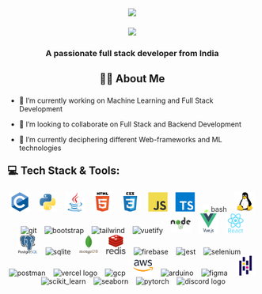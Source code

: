 <div align="center">
  <img  align="center" width="1000"src="https://user-images.githubusercontent.com/94922914/233506434-36031a8f-41f2-4c8d-9252-3624edfb0953.gif"/>

  ###

  <img width="1000" src="https://readme-typing-svg.herokuapp.com?font=JetBrains+Mono&weight=600&size=30&duration=3000&color=d2a8ff&width=535&lines=Hello+there%2C+I'm+Ketan+Saini++%F0%9F%91%8B;Let's+Connect!"/>
</div>

###

<h3 align="center">A passionate full stack developer from India</h3>

<h2 align="center">👩‍💻  About Me</h2>

###

<!-- <p align="left"> <img src="https://komarev.com/ghpvc/?username=ketan1406&label=Profile%20views&color=0e75b6&style=flat" alt="ketan1406" /> </p> -->

- 🔭 I’m currently working on Machine Learning and Full Stack Development

- 👯 I’m looking to collaborate on Full Stack and Backend Development

- 🌱 I’m currently deciphering different Web-frameworks and ML technologies 

###

<h2 style="display: inline;">💻 Tech Stack & Tools:</h2>

###

<div align="center" class="icon-container">

  <img src="https://raw.githubusercontent.com/devicons/devicon/master/icons/c/c-original.svg" alt="c" width="40px" height="40px"/>&nbsp;&nbsp;&nbsp;
  <img src="https://raw.githubusercontent.com/devicons/devicon/master/icons/python/python-original.svg" alt="python" width="40px" height="40px"/>&nbsp;&nbsp;&nbsp;
  <img src="https://raw.githubusercontent.com/devicons/devicon/master/icons/java/java-original.svg" alt="java" width="40px" height="40px"/>&nbsp;&nbsp;&nbsp;
  <img src="https://raw.githubusercontent.com/devicons/devicon/master/icons/html5/html5-original-wordmark.svg" alt="html5" width="40px" height="40px"/>&nbsp;&nbsp;&nbsp;
  <img src="https://raw.githubusercontent.com/devicons/devicon/master/icons/css3/css3-original-wordmark.svg" alt="css3" width="40px" height="40px"/>&nbsp;&nbsp;&nbsp;
  <img src="https://raw.githubusercontent.com/devicons/devicon/master/icons/javascript/javascript-original.svg" alt="javascript" width="40px" height="40px"/>&nbsp;&nbsp;&nbsp;
  <img src="https://raw.githubusercontent.com/devicons/devicon/master/icons/typescript/typescript-original.svg" alt="typescript" width="40px" height="40px"/>&nbsp;&nbsp;&nbsp;
  <img src="https://cdn.jsdelivr.net/gh/devicons/devicon/icons/bash/bash-original.svg" alt="bash" width="40px" height="40px" style="filter: brightness(2);"/>&nbsp;&nbsp;&nbsp;
  <img src="https://raw.githubusercontent.com/devicons/devicon/master/icons/linux/linux-original.svg" alt="linux" width="40px" height="40px"/>&nbsp;&nbsp;&nbsp;
  <img src="https://www.vectorlogo.zone/logos/git-scm/git-scm-icon.svg" alt="git" width="40px" height="40px"/>&nbsp;&nbsp;&nbsp;
  <img src="https://camo.githubusercontent.com/76d139c63b8817582a8948b587a2d66b8a5796dc0f7df13c58f1259e88e9226e/68747470733a2f2f63646e2e73696d706c6569636f6e732e6f72672f626f6f7473747261702f373935324233" alt="bootstrap" width="40px" height="40px"/>&nbsp;&nbsp;&nbsp;
  <img src="https://www.vectorlogo.zone/logos/tailwindcss/tailwindcss-icon.svg" alt="tailwind" width="40px" height="40px"/>&nbsp;&nbsp;&nbsp;
  <img src="https://bestofjs.org/logos/vuetify.svg" alt="vuetify" width="40px" height="40px"/>&nbsp;&nbsp;&nbsp;
  <img src="https://raw.githubusercontent.com/devicons/devicon/master/icons/nodejs/nodejs-original-wordmark.svg" alt="nodejs" width="40px" height="40px"/>&nbsp;&nbsp;&nbsp;
  <img src="https://raw.githubusercontent.com/devicons/devicon/master/icons/vuejs/vuejs-original-wordmark.svg" alt="vuejs" width="40px" height="40px"/>&nbsp;&nbsp;&nbsp;
  <img src="https://raw.githubusercontent.com/devicons/devicon/master/icons/react/react-original-wordmark.svg" alt="react" width="40px" height="40px"/>&nbsp;&nbsp;&nbsp;
  <img src="https://raw.githubusercontent.com/devicons/devicon/master/icons/postgresql/postgresql-original-wordmark.svg" alt="postgresql" width="40px" height="40px"/>&nbsp;&nbsp;&nbsp; 
  <img src="https://www.vectorlogo.zone/logos/sqlite/sqlite-icon.svg" alt="sqlite" width="40px" height="40px"/>&nbsp;&nbsp;&nbsp;
  <img src="https://raw.githubusercontent.com/devicons/devicon/master/icons/mongodb/mongodb-original-wordmark.svg" alt="mongodb" width="40px" height="40px"/>&nbsp;&nbsp;&nbsp;
  <img src="https://raw.githubusercontent.com/devicons/devicon/master/icons/redis/redis-original-wordmark.svg" alt="redis" width="40px" height="40px"/>&nbsp;&nbsp;&nbsp;
  <img src="https://www.vectorlogo.zone/logos/firebase/firebase-icon.svg" alt="firebase" width="40px" height="40px"/>&nbsp;&nbsp;&nbsp;
  <img src="https://www.vectorlogo.zone/logos/jestjsio/jestjsio-icon.svg" alt="jest" width="40px" height="40px"/>&nbsp;&nbsp;&nbsp;
  <img src="https://raw.githubusercontent.com/detain/svg-logos/780f25886640cef088af994181646db2f6b1a3f8/svg/selenium-logo.svg" alt="selenium" width="40px" height="40px"/>&nbsp;&nbsp;&nbsp;
  <img src="https://www.vectorlogo.zone/logos/getpostman/getpostman-icon.svg" alt="postman" width="40px" height="40px"/>&nbsp;&nbsp;&nbsp;
  <img src="https://skillicons.dev/icons?i=vercel" alt="vercel logo" width="40px" height="40p"/>&nbsp;&nbsp;&nbsp;
  <img src="https://www.vectorlogo.zone/logos/google_cloud/google_cloud-icon.svg" alt="gcp" width="40px" height="40px"/>&nbsp;&nbsp;&nbsp;
  <img src="https://raw.githubusercontent.com/devicons/devicon/master/icons/amazonwebservices/amazonwebservices-original-wordmark.svg" alt="aws" width="40px" height="40px"/>&nbsp;&nbsp;&nbsp;
  <img src="https://cdn.worldvectorlogo.com/logos/arduino-1.svg" alt="arduino" width="40px" height="40px"/>&nbsp;&nbsp;&nbsp;
  <img src="https://www.vectorlogo.zone/logos/figma/figma-icon.svg" alt="figma" width="40px" height="40px"/>&nbsp;&nbsp;&nbsp;
  <img src="https://raw.githubusercontent.com/devicons/devicon/2ae2a900d2f041da66e950e4d48052658d850630/icons/pandas/pandas-original.svg" alt="pandas" width="40px" height="40px"/>&nbsp;&nbsp;&nbsp;
  <img src="https://upload.wikimedia.org/wikipedia/commons/0/05/Scikit_learn_logo_small.svg" alt="scikit_learn" width="40px" height="40px"/>&nbsp;&nbsp;&nbsp;
  <img src="https://seaborn.pydata.org/_images/logo-mark-lightbg.svg" alt="seaborn" width="40px" height="40px"/>&nbsp;&nbsp;&nbsp;
  <img src="https://www.vectorlogo.zone/logos/pytorch/pytorch-icon.svg" alt="pytorch" width="40px" height="40px"/>&nbsp;&nbsp;&nbsp;
  <img src="https://cdn.simpleicons.org/discord/5865F2" alt="discord logo" width="40px" height="40p"/>&nbsp;&nbsp;&nbsp;

</div>
